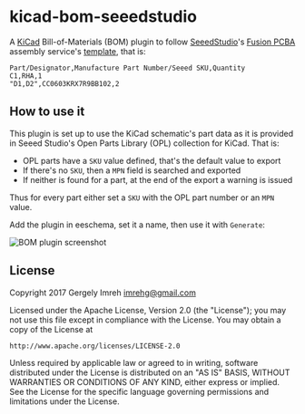 # kicad-bom-seeedstudio

A [KiCad](https://kicad.org) Bill-of-Materials (BOM) plugin to follow
[SeeedStudio](https://www.seedstudio.com)'s [Fusion PCBA](https://www.seeedstudio.com/fusion_pcb.html)
assembly service's [template](https://statics3.seeedstudio.com/assets/file/fusion/bom_template_2016-08-18.csv),
that is:

```
Part/Designator,Manufacture Part Number/Seeed SKU,Quantity
C1,RHA,1
"D1,D2",CC0603KRX7R9BB102,2
```

## How to use it

This plugin is set up to use the KiCad schematic's part data as it is
provided in Seeed Studio's Open Parts Library (OPL) collection for KiCad. That is:

* OPL parts have a `SKU` value defined, that's the default value to export
* If there's no `SKU`, then a `MPN` field is searched and exported
* If neither is found for a part, at the end of the export a warning is issued

Thus for every part either set a `SKU` with the OPL part number or an `MPN`
value.

Add the plugin in eeschema, set it a name, then use it with `Generate`:

![BOM plugin screenshot](img/bom_plugin.png)

## License

Copyright 2017 Gergely Imreh <imrehg@gmail.com>

Licensed under the Apache License, Version 2.0 (the "License");
you may not use this file except in compliance with the License.
You may obtain a copy of the License at

    http://www.apache.org/licenses/LICENSE-2.0

Unless required by applicable law or agreed to in writing, software
distributed under the License is distributed on an "AS IS" BASIS,
WITHOUT WARRANTIES OR CONDITIONS OF ANY KIND, either express or implied.
See the License for the specific language governing permissions and
limitations under the License.
